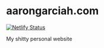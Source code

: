 # aarongarciah.com

[![Netlify Status](https://api.netlify.com/api/v1/badges/187f787e-74b4-478c-82ea-d8e712ec6168/deploy-status)](https://app.netlify.com/sites/aarongarciah/deploys)

My shitty personal website
